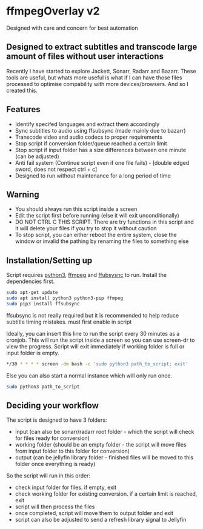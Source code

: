 # ffmpegOverlay v2
Designed with care and concern for best automation

## Designed to extract subtitles and transcode large amount of files without user interactions

Recently I have started to explore Jackett, Sonarr, Radarr and Bazarr. These tools are useful, but whats more useful is what if I can have those files processed to optimise compability with more devices/browsers. And so I created this.

## Features
- Identify specifed languages and extract them accordingly
- Sync subtitles to audio using ffsubsync (made mainly due to bazarr)
- Transcode video and audio codecs to proper requirements
- Stop script if conversion folder/queue reached a certain limit
- Stop script if input folder has a size differences between one minute (can be adjusted)
- Anti fail system (Continue script even if one file fails) - [double edged sword, does not respect ctrl + c]
- Designed to run without maintenance for a long period of time

## Warning
- You should always run this script inside a screen
- Edit the script first before running (else it will exit unconditionally)
- DO NOT CTRL C THIS SCRIPT. There are try functions in this script and it will delete your files if you try to stop it without caution
- To stop script, you can either reboot the entire system, close the window or invalid the pathing by renaming the files to something else

## Installation/Setting up
Script requires [python3](https://www.python.org/downloads/), [ffmpeg](https://www.ffmpeg.org/) and [ffubsysnc](https://github.com/smacke/ffsubsync) to run.
Install the dependencies first.

```sh
sudo apt-get update
sudo apt install python3 python3-pip ffmpeg
sudo pip3 install ffsubsync
```
ffsubsync is not really required but it is recommended to help reduce subtitle timing mistakes. must first enable in script

Ideally, you can insert this line to run the script every 30 minutes as a cronjob.
This will run the script inside a screen so you can use screen-dr to view the progress.
Script will exit immediately if working folder is full or input folder is empty.
```sh
*/30 * * * * screen -dm bash -c 'sudo python3 path_to_script; exit'
```

Else you can also start a normal instance which will only run once.
```sh
sudo python3 path_to_script
```

## Deciding your workflow
The script is designed to have 3 folders:
- input (can also be sonarr/radarr root folder - which the script will check for files ready for conversion)
- working folder (should be an empty folder - the script will move files from input folder to this folder for conversion)
- output (can be jellyfin library folder - finished files will be moved to this folder once everything is ready)

So the script will run in this order:
- check input folder for files. if empty, exit
- check working folder for existing conversion. if a certain limit is reached, exit
- script will then process the files
- once completed, script will move them to output folder and exit
- script can also be adjusted to send a refresh library signal to Jellyfin
